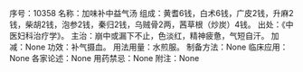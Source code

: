 序号：10358
名称：加味补中益气汤
组成：黄耆6钱，白术6钱，广皮2钱，升麻2钱，柴胡2钱，泡参2钱，秦归2钱，乌贼骨2两，茜草根（炒炭）4钱。
出处：《中医妇科治疗学》。
主治：崩中或漏下不止，色淡红，精神疲惫，气短自汗。
加减：None
功效：补气摄血。
用法用量：水煎服。
制备方法：None
临床应用：None
各家论述：None
用药禁忌：None
附注：None

